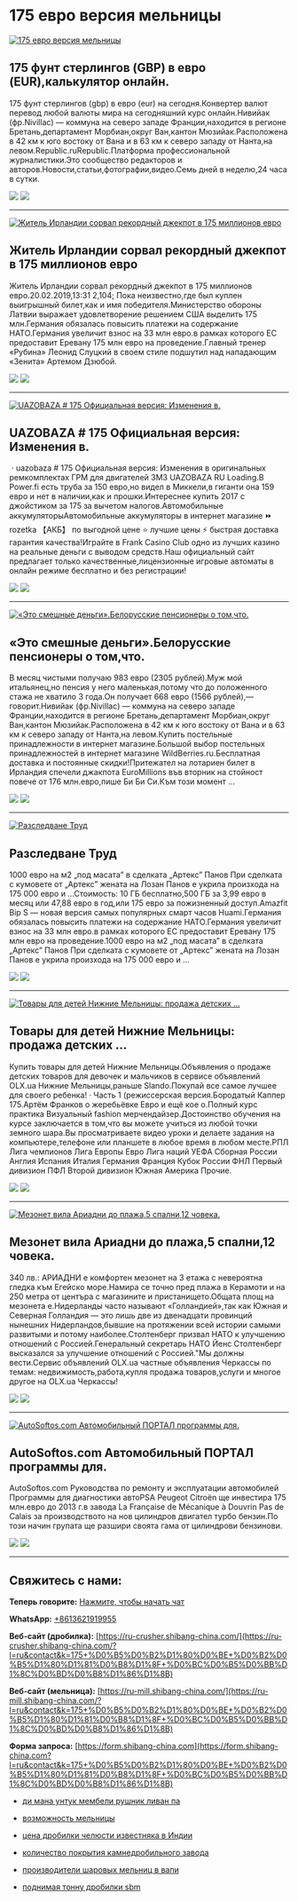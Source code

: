 # 175 евро версия мельницы

<a href="https://swt.shibang-china.com/?l=ru&img&k=175+%D0%B5%D0%B2%D1%80%D0%BE+%D0%B2%D0%B5%D1%80%D1%81%D0%B8%D1%8F+%D0%BC%D0%B5%D0%BB%D1%8C%D0%BD%D0%B8%D1%86%D1%8B" target="_blank">![175 евро версия мельницы](http://static.shibang-china.com/all-800x300/208.jpg)</a>

## 175 фунт стерлингов (GBP) в евро (EUR),калькулятор онлайн.
175 фунт стерлингов (gbp) в евро (eur) на сегодня.Конвертер валют перевод любой валюты мира на сегодняшний курс онлайн.Нивийак (фр.Nivillac) — коммуна на северо западе Франции,находится в регионе Бретань,департамент Морбиан,округ Ван,кантон Мюзийак.Расположена в 42 км к юго востоку от Вана и в 63 км к северо западу от Нанта,на левом.Republic.ruRepublic.Платформа профессиональной журналистики.Это сообщество редакторов и авторов.Новости,статьи,фотографии,видео.Семь дней в неделю,24 часа в сутки.


<a href="https://whatsapp.shibangsoft.com/WhatsApp.php" target="_blank" title="WhatsApp">![](http://static.shibang-china.com/icon/whatsapp.png)</a> <a href="https://swt.shibang-china.com/?l=ru&icon&k=175+%D0%B5%D0%B2%D1%80%D0%BE+%D0%B2%D0%B5%D1%80%D1%81%D0%B8%D1%8F+%D0%BC%D0%B5%D0%BB%D1%8C%D0%BD%D0%B8%D1%86%D1%8B" target="_blank">![](http://static.shibang-china.com/icon/chat-ru.png)</a>

---

<a href="https://swt.shibang-china.com/?l=ru&img&k=175+%D0%B5%D0%B2%D1%80%D0%BE+%D0%B2%D0%B5%D1%80%D1%81%D0%B8%D1%8F+%D0%BC%D0%B5%D0%BB%D1%8C%D0%BD%D0%B8%D1%86%D1%8B" target="_blank">![Житель Ирландии сорвал рекордный джекпот в 175 миллионов евро](http://static.shibang-china.com/all-800x300/326.jpg)</a>

## Житель Ирландии сорвал рекордный джекпот в 175 миллионов евро
Житель Ирландии сорвал рекордный джекпот в 175 миллионов евро.20.02.2019,13:31 2,104; Пока неизвестно,где был куплен выигрышный билет,как и имя победителя.Министерство обороны Латвии выражает удовлетворение решением США выделить 175 млн.Германия обязалась повысить платежи на содержание НАТО.Германия увеличит взнос на 33 млн евро.в рамках которого ЕС предоставит Еревану 175 млн евро на проведение.Главный тренер &#171;Рубина&#187; Леонид Слуцкий в своем стиле подшутил над нападающим &#171;Зенита&#187; Артемом Дзюбой.


<a href="https://whatsapp.shibangsoft.com/WhatsApp.php" target="_blank" title="WhatsApp">![](http://static.shibang-china.com/icon/whatsapp.png)</a> <a href="https://swt.shibang-china.com/?l=ru&icon&k=175+%D0%B5%D0%B2%D1%80%D0%BE+%D0%B2%D0%B5%D1%80%D1%81%D0%B8%D1%8F+%D0%BC%D0%B5%D0%BB%D1%8C%D0%BD%D0%B8%D1%86%D1%8B" target="_blank">![](http://static.shibang-china.com/icon/chat-ru.png)</a>

---

<a href="https://swt.shibang-china.com/?l=ru&img&k=175+%D0%B5%D0%B2%D1%80%D0%BE+%D0%B2%D0%B5%D1%80%D1%81%D0%B8%D1%8F+%D0%BC%D0%B5%D0%BB%D1%8C%D0%BD%D0%B8%D1%86%D1%8B" target="_blank">![UAZOBAZA # 175 Официальная версия: Изменения в.](http://static.shibang-china.com/all-800x300/71.jpg)</a>

## UAZOBAZA # 175 Официальная версия: Изменения в.
&nbsp;&#0183;&#32;uazobaza # 175 Официальная версия: Изменения в оригинальных ремкомплектах ГРМ для двигателей ЗМЗ UAZOBAZA RU Loading.В Power.fi есть труба за 150 евро,но видел в Миккели,в гиганти она 159 евро и нет в наличии,как и прошки.Интереснее купить 2017 с джойстиком за 175 за вычетом налогов.Автомобильные аккумуляторыАвтомобильные аккумуляторы в интернет магазине ⏩ rozetka 【АКБ】 по выгодной цене ⭐ лучшие цены ⚡ быстрая доставка гарантия качества!Играйте в Frank Casino Club одно из лучших казино на реальные деньги с выводом средств.Наш официальный сайт предлагает только качественные,лицензионные игровые автоматы в онлайн режиме бесплатно и без регистрации!


<a href="https://whatsapp.shibangsoft.com/WhatsApp.php" target="_blank" title="WhatsApp">![](http://static.shibang-china.com/icon/whatsapp.png)</a> <a href="https://swt.shibang-china.com/?l=ru&icon&k=175+%D0%B5%D0%B2%D1%80%D0%BE+%D0%B2%D0%B5%D1%80%D1%81%D0%B8%D1%8F+%D0%BC%D0%B5%D0%BB%D1%8C%D0%BD%D0%B8%D1%86%D1%8B" target="_blank">![](http://static.shibang-china.com/icon/chat-ru.png)</a>

---

<a href="https://swt.shibang-china.com/?l=ru&img&k=175+%D0%B5%D0%B2%D1%80%D0%BE+%D0%B2%D0%B5%D1%80%D1%81%D0%B8%D1%8F+%D0%BC%D0%B5%D0%BB%D1%8C%D0%BD%D0%B8%D1%86%D1%8B" target="_blank">![&#171;Это смешные деньги&#187;.Белорусские пенсионеры о том,что.](http://static.shibang-china.com/all-800x300/277.jpg)</a>

## &#171;Это смешные деньги&#187;.Белорусские пенсионеры о том,что.
В месяц чистыми получаю 983 евро (2305 рублей).Муж мой итальянец,но пенсия у него маленькая,потому что до положенного стажа не хватило 3 года.Он получает 668 евро (1566 рублей),— говорит.Нивийак (фр.Nivillac) — коммуна на северо западе Франции,находится в регионе Бретань,департамент Морбиан,округ Ван,кантон Мюзийак.Расположена в 42 км к юго востоку от Вана и в 63 км к северо западу от Нанта,на левом.Купить постельные принадлежности в интернет магазине.Большой выбор постельных принадлежностей в интернет магазине WildBerries.ru.Бесплатная доставка и постоянные скидки!Притежател на лотариен билет в Ирландия спечели джакпота EuroMillions във вторник на стойност повече от 176 млн.евро,пише Би Би Си.Към този момент …


<a href="https://whatsapp.shibangsoft.com/WhatsApp.php" target="_blank" title="WhatsApp">![](http://static.shibang-china.com/icon/whatsapp.png)</a> <a href="https://swt.shibang-china.com/?l=ru&icon&k=175+%D0%B5%D0%B2%D1%80%D0%BE+%D0%B2%D0%B5%D1%80%D1%81%D0%B8%D1%8F+%D0%BC%D0%B5%D0%BB%D1%8C%D0%BD%D0%B8%D1%86%D1%8B" target="_blank">![](http://static.shibang-china.com/icon/chat-ru.png)</a>

---

<a href="https://swt.shibang-china.com/?l=ru&img&k=175+%D0%B5%D0%B2%D1%80%D0%BE+%D0%B2%D0%B5%D1%80%D1%81%D0%B8%D1%8F+%D0%BC%D0%B5%D0%BB%D1%8C%D0%BD%D0%B8%D1%86%D1%8B" target="_blank">![Разследване Труд](http://static.shibang-china.com/all-800x300/77.jpg)</a>

## Разследване Труд
1000 евро на м2 „под масата” в сделката „Артекс” Панов При сделката с кумовете от „Артекс” жената на Лозан Панов е укрила произхода на 175 000 евро и …Стоимость: 10 ГБ бесплатно,500 ГБ за 3,99 евро в месяц или 47,88 евро в год,или 175 евро за пожизненный доступ.Amazfit Bip S — новая версия самых популярных смарт часов Huami.Германия обязалась повысить платежи на содержание НАТО.Германия увеличит взнос на 33 млн евро.в рамках которого ЕС предоставит Еревану 175 млн евро на проведение.1000 евро на м2 „под масата” в сделката „Артекс” Панов При сделката с кумовете от „Артекс” жената на Лозан Панов е укрила произхода на 175 000 евро и …


<a href="https://whatsapp.shibangsoft.com/WhatsApp.php" target="_blank" title="WhatsApp">![](http://static.shibang-china.com/icon/whatsapp.png)</a> <a href="https://swt.shibang-china.com/?l=ru&icon&k=175+%D0%B5%D0%B2%D1%80%D0%BE+%D0%B2%D0%B5%D1%80%D1%81%D0%B8%D1%8F+%D0%BC%D0%B5%D0%BB%D1%8C%D0%BD%D0%B8%D1%86%D1%8B" target="_blank">![](http://static.shibang-china.com/icon/chat-ru.png)</a>

---

<a href="https://swt.shibang-china.com/?l=ru&img&k=175+%D0%B5%D0%B2%D1%80%D0%BE+%D0%B2%D0%B5%D1%80%D1%81%D0%B8%D1%8F+%D0%BC%D0%B5%D0%BB%D1%8C%D0%BD%D0%B8%D1%86%D1%8B" target="_blank">![Товары для детей Нижние Мельницы: продажа детских …](http://static.shibang-china.com/all-800x300/1408.jpg)</a>

## Товары для детей Нижние Мельницы: продажа детских …
Купить товары для детей Нижние Мельницы.Объявления о продаже детских товаров для девочек и мальчиков в сервисе объявлений OLX.ua Нижние Мельницы,раньше Slando.Покупай все самое лучшее для своего ребенка!&nbsp;&#0183;&#32;Часть 1 (режиссерская версия.Бородатый Каппер 175.Артём Франков о жеребьёвке Евро и ещё кое о.Полный курс практика Визуальный fashion мерчендайзер.Достоинство обучения на курсе заключается в том,что вы можете учиться из любой точки земного шара.Вы просматриваете видео уроки и делаете задания на компьютере,телефоне или планшете в любое время в любом месте.РПЛ Лига чемпионов Лига Европы Евро Лига наций УЕФА Сборная России Англия Испания Италия Германия Франция Кубок России ФНЛ Первый дивизион ПФЛ Второй дивизион Южная Америка Прочие.


<a href="https://whatsapp.shibangsoft.com/WhatsApp.php" target="_blank" title="WhatsApp">![](http://static.shibang-china.com/icon/whatsapp.png)</a> <a href="https://swt.shibang-china.com/?l=ru&icon&k=175+%D0%B5%D0%B2%D1%80%D0%BE+%D0%B2%D0%B5%D1%80%D1%81%D0%B8%D1%8F+%D0%BC%D0%B5%D0%BB%D1%8C%D0%BD%D0%B8%D1%86%D1%8B" target="_blank">![](http://static.shibang-china.com/icon/chat-ru.png)</a>

---

<a href="https://swt.shibang-china.com/?l=ru&img&k=175+%D0%B5%D0%B2%D1%80%D0%BE+%D0%B2%D0%B5%D1%80%D1%81%D0%B8%D1%8F+%D0%BC%D0%B5%D0%BB%D1%8C%D0%BD%D0%B8%D1%86%D1%8B" target="_blank">![Мезонет вила Ариадни до плажа,5 спални,12 човека.](http://static.shibang-china.com/all-800x300/769.jpg)</a>

## Мезонет вила Ариадни до плажа,5 спални,12 човека.
340 лв.: АРИАДНИ е комфортен мезонет на 3 етажа с невероятна гледка към Егейско море.Намира се точно пред плажа в Керамоти и на 250 метра от центъра с магазините и пристанището.Общата площ на мезонета е.Нидерланды часто называют &#171;Голландией&#187;,так как Южная и Северная Голландия — это лишь две из двенадцати провинций нынешних Нидерландов,бывшие на протяжении всей истории самыми развитыми и потому наиболее.Столтенберг призвал НАТО к улучшению отношений с Россией.Генеральный секретарь НАТО Йенс Столтенберг высказался за улучшение отношений с Россией.&quot;Мы должны вести.Сервис объявлений OLX.ua частные объявления Черкассы по темам: недвижимость,работа,купля продажа товаров,услуги и многое другое на OLX.ua Черкассы!


<a href="https://whatsapp.shibangsoft.com/WhatsApp.php" target="_blank" title="WhatsApp">![](http://static.shibang-china.com/icon/whatsapp.png)</a> <a href="https://swt.shibang-china.com/?l=ru&icon&k=175+%D0%B5%D0%B2%D1%80%D0%BE+%D0%B2%D0%B5%D1%80%D1%81%D0%B8%D1%8F+%D0%BC%D0%B5%D0%BB%D1%8C%D0%BD%D0%B8%D1%86%D1%8B" target="_blank">![](http://static.shibang-china.com/icon/chat-ru.png)</a>

---

<a href="https://swt.shibang-china.com/?l=ru&img&k=175+%D0%B5%D0%B2%D1%80%D0%BE+%D0%B2%D0%B5%D1%80%D1%81%D0%B8%D1%8F+%D0%BC%D0%B5%D0%BB%D1%8C%D0%BD%D0%B8%D1%86%D1%8B" target="_blank">![AutoSoftos.com Автомобильный ПОРТАЛ программы для.](http://static.shibang-china.com/all-800x300/235.jpg)</a>

## AutoSoftos.com Автомобильный ПОРТАЛ программы для.
AutoSoftos.com Руководства по ремонту и эксплуатации автомобилей Программы для диагностики автоPSA Peugeot Citro&#235;n ще инвестира 175 млн.евро до 2013 г.в завода La Fran&#231;aise de M&#233;canique &#224; Douvrin Pas de Calais за производството на нов цилиндров двигател турбо бензин.По този начин групата ще разшири своята гама от цилиндрови бензинови.

<a href="https://whatsapp.shibangsoft.com/WhatsApp.php" target="_blank" title="WhatsApp">![](http://static.shibang-china.com/icon/whatsapp.png)</a> <a href="https://swt.shibang-china.com/?l=ru&icon&k=175+%D0%B5%D0%B2%D1%80%D0%BE+%D0%B2%D0%B5%D1%80%D1%81%D0%B8%D1%8F+%D0%BC%D0%B5%D0%BB%D1%8C%D0%BD%D0%B8%D1%86%D1%8B" target="_blank">![](http://static.shibang-china.com/icon/chat-ru.png)</a>

---
## Свяжитесь с нами:

**Теперь говорите:** [Нажмите, чтобы начать чат](https://swt.shibang-china.com?l=ru&contact&k=175+%D0%B5%D0%B2%D1%80%D0%BE+%D0%B2%D0%B5%D1%80%D1%81%D0%B8%D1%8F+%D0%BC%D0%B5%D0%BB%D1%8C%D0%BD%D0%B8%D1%86%D1%8B)

**WhatsApp:**  [+8613621919955](https://whatsapp.shibangsoft.com/WhatsApp.php)

**Веб-сайт (дробилка):** [https://ru-crusher.shibang-china.com/](https://ru-crusher.shibang-china.com/?l=ru&contact&k=175+%D0%B5%D0%B2%D1%80%D0%BE+%D0%B2%D0%B5%D1%80%D1%81%D0%B8%D1%8F+%D0%BC%D0%B5%D0%BB%D1%8C%D0%BD%D0%B8%D1%86%D1%8B)

**Веб-сайт (мельница):** [https://ru-mill.shibang-china.com/](https://ru-mill.shibang-china.com/?l=ru&contact&k=175+%D0%B5%D0%B2%D1%80%D0%BE+%D0%B2%D0%B5%D1%80%D1%81%D0%B8%D1%8F+%D0%BC%D0%B5%D0%BB%D1%8C%D0%BD%D0%B8%D1%86%D1%8B)

**Форма запроса:** [https://form.shibang-china.com](https://form.shibang-china.com?l=ru&contact&k=175+%D0%B5%D0%B2%D1%80%D0%BE+%D0%B2%D0%B5%D1%80%D1%81%D0%B8%D1%8F+%D0%BC%D0%B5%D0%BB%D1%8C%D0%BD%D0%B8%D1%86%D1%8B)

* [ди мана унтук мембели рушник ливан па](../121/%D0%B4%D0%B8%20%D0%BC%D0%B0%D0%BD%D0%B0%20%D1%83%D0%BD%D1%82%D1%83%D0%BA%20%D0%BC%D0%B5%D0%BC%D0%B1%D0%B5%D0%BB%D0%B8%20%D1%80%D1%83%D1%88%D0%BD%D0%B8%D0%BA%20%D0%BB%D0%B8%D0%B2%D0%B0%D0%BD%20%D0%BF%D0%B0.md)

* [возможность мельницы](../124/%D0%B2%D0%BE%D0%B7%D0%BC%D0%BE%D0%B6%D0%BD%D0%BE%D1%81%D1%82%D1%8C%20%D0%BC%D0%B5%D0%BB%D1%8C%D0%BD%D0%B8%D1%86%D1%8B.md)

* [цена дробилки челюсти известняка в Индии](../125/%D1%86%D0%B5%D0%BD%D0%B0%20%D0%B4%D1%80%D0%BE%D0%B1%D0%B8%D0%BB%D0%BA%D0%B8%20%D1%87%D0%B5%D0%BB%D1%8E%D1%81%D1%82%D0%B8%20%D0%B8%D0%B7%D0%B2%D0%B5%D1%81%D1%82%D0%BD%D1%8F%D0%BA%D0%B0%20%D0%B2%20%D0%98%D0%BD%D0%B4%D0%B8%D0%B8.md)

* [количество покрытия камнедробильного завода](../125/%D0%BA%D0%BE%D0%BB%D0%B8%D1%87%D0%B5%D1%81%D1%82%D0%B2%D0%BE%20%D0%BF%D0%BE%D0%BA%D1%80%D1%8B%D1%82%D0%B8%D1%8F%20%D0%BA%D0%B0%D0%BC%D0%BD%D0%B5%D0%B4%D1%80%D0%BE%D0%B1%D0%B8%D0%BB%D1%8C%D0%BD%D0%BE%D0%B3%D0%BE%20%D0%B7%D0%B0%D0%B2%D0%BE%D0%B4%D0%B0.md)

* [производители шаровых мельниц в вапи](../124/%D0%BF%D1%80%D0%BE%D0%B8%D0%B7%D0%B2%D0%BE%D0%B4%D0%B8%D1%82%D0%B5%D0%BB%D0%B8%20%D1%88%D0%B0%D1%80%D0%BE%D0%B2%D1%8B%D1%85%20%D0%BC%D0%B5%D0%BB%D1%8C%D0%BD%D0%B8%D1%86%20%D0%B2%20%D0%B2%D0%B0%D0%BF%D0%B8.md)

* [поднимая тонну дробилки sbm](../124/%D0%BF%D0%BE%D0%B4%D0%BD%D0%B8%D0%BC%D0%B0%D1%8F%20%D1%82%D0%BE%D0%BD%D0%BD%D1%83%20%D0%B4%D1%80%D0%BE%D0%B1%D0%B8%D0%BB%D0%BA%D0%B8%20sbm.md)